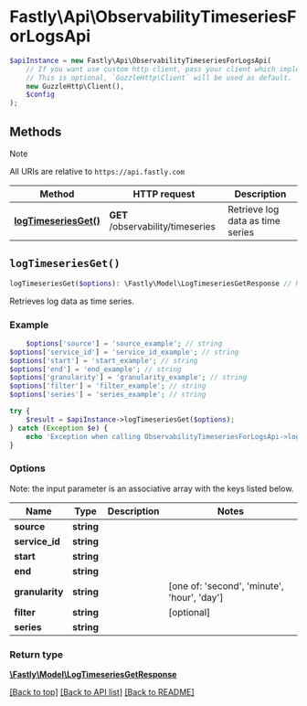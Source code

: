 # Fastly\Api\ObservabilityTimeseriesForLogsApi


```php
$apiInstance = new Fastly\Api\ObservabilityTimeseriesForLogsApi(
    // If you want use custom http client, pass your client which implements `GuzzleHttp\ClientInterface`.
    // This is optional, `GuzzleHttp\Client` will be used as default.
    new GuzzleHttp\Client(),
    $config
);
```

## Methods

> [!NOTE]
> All URIs are relative to `https://api.fastly.com`

Method | HTTP request | Description
------ | ------------ | -----------
[**logTimeseriesGet()**](ObservabilityTimeseriesForLogsApi.md#logTimeseriesGet) | **GET** /observability/timeseries | Retrieve log data as time series


## `logTimeseriesGet()`

```php
logTimeseriesGet($options): \Fastly\Model\LogTimeseriesGetResponse // Retrieve log data as time series
```

Retrieves log data as time series.

### Example
```php
    $options['source'] = 'source_example'; // string
$options['service_id'] = 'service_id_example'; // string
$options['start'] = 'start_example'; // string
$options['end'] = 'end_example'; // string
$options['granularity'] = 'granularity_example'; // string
$options['filter'] = 'filter_example'; // string
$options['series'] = 'series_example'; // string

try {
    $result = $apiInstance->logTimeseriesGet($options);
} catch (Exception $e) {
    echo 'Exception when calling ObservabilityTimeseriesForLogsApi->logTimeseriesGet: ', $e->getMessage(), PHP_EOL;
}
```

### Options

Note: the input parameter is an associative array with the keys listed below.

Name | Type | Description  | Notes
------------- | ------------- | ------------- | -------------
**source** | **string** |  |
**service_id** | **string** |  |
**start** | **string** |  |
**end** | **string** |  |
**granularity** | **string** |  | [one of: 'second', 'minute', 'hour', 'day']
**filter** | **string** |  | [optional]
**series** | **string** |  |

### Return type

[**\Fastly\Model\LogTimeseriesGetResponse**](../Model/LogTimeseriesGetResponse.md)

[[Back to top]](#) [[Back to API list]](../../README.md#endpoints)
[[Back to README]](../../README.md)
